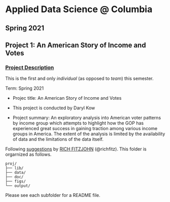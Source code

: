 # Applied Data Science @ Columbia
## Spring 2021
## Project 1: An American Story of Income and Votes

### [Project Description](doc/)
This is the first and only *individual* (as opposed to *team*) this semester. 

Term: Spring 2021

+ Projec title: An American Story of Income and Votes
+ This project is conducted by Daryl Kow

+ Project summary: An exploratory analysis into American voter patterns by income group which attempts to highlight how the GOP has experienced great success in gaining traction among various income groups in America. The extent of the analysis is limited by the availability of data and the limitations of the data itself. 

Following [suggestions](http://nicercode.github.io/blog/2013-04-05-projects/) by [RICH FITZJOHN](http://nicercode.github.io/about/#Team) (@richfitz). This folder is orgarnized as follows.

```
proj/
├── lib/
├── data/
├── doc/
├── figs/
└── output/
```

Please see each subfolder for a README file.
